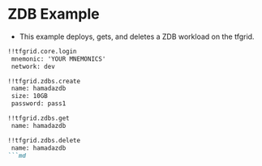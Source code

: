 # ZDB Example

- This example deploys, gets, and deletes a ZDB workload on the tfgrid.

```md
!!tfgrid.core.login
 mnemonic: 'YOUR MNEMONICS'
 network: dev

!!tfgrid.zdbs.create
 name: hamadazdb
 size: 10GB
 password: pass1

!!tfgrid.zdbs.get
 name: hamadazdb

!!tfgrid.zdbs.delete
 name: hamadazdb
```md
